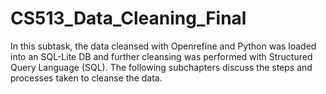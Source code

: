 # CS513_Data_Cleaning_Final

In this subtask, the data cleansed with Openrefine and Python was loaded into an SQL-Lite DB and further cleansing was performed with Structured Query Language (SQL). The following subchapters discuss the steps and processes taken to cleanse the data.
